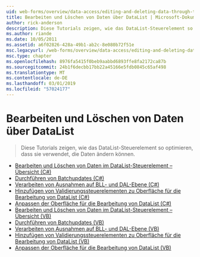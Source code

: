 ```yaml
---
uid: web-forms/overview/data-access/editing-and-deleting-data-through-the-datalist/index
title: Bearbeiten und Löschen von Daten über DataList | Microsoft-Dokumentation
author: rick-anderson
description: Diese Tutorials zeigen, wie das DataList-Steuerelement so optimieren, dass sie verwendet, die Daten ändern können.
ms.author: riande
ms.date: 10/05/2011
ms.assetid: a6f02826-428a-49b1-ab2c-8e080b72f51e
msc.legacyurl: /web-forms/overview/data-access/editing-and-deleting-data-through-the-datalist
msc.type: chapter
ms.openlocfilehash: 8976fa5415f0beb9aabbd6893ffe8fa2172ca87b
ms.sourcegitcommit: 24b1f6decbb17bb22a45166e5fdb0845c65af498
ms.translationtype: MT
ms.contentlocale: de-DE
ms.lasthandoff: 03/01/2019
ms.locfileid: "57024177"
---
```

<a name="editing-and-deleting-data-through-the-datalist"></a>Bearbeiten und Löschen von Daten über DataList
====================
> Diese Tutorials zeigen, wie das DataList-Steuerelement so optimieren, dass sie verwendet, die Daten ändern können.


- [Bearbeiten und Löschen von Daten im DataList-Steuerelement – Übersicht (C#)](an-overview-of-editing-and-deleting-data-in-the-datalist-cs.md)
- [Durchführen von Batchupdates (C#)](performing-batch-updates-cs.md)
- [Verarbeiten von Ausnahmen auf BLL- und DAL-Ebene (C#)](handling-bll-and-dal-level-exceptions-cs.md)
- [Hinzufügen von Validierungssteuerelementen zu Oberfläche für die Bearbeitung von DataList (C#)](adding-validation-controls-to-the-datalist-s-editing-interface-cs.md)
- [Anpassen der Oberfläche für die Bearbeitung von DataList (C#)](customizing-the-datalist-s-editing-interface-cs.md)
- [Bearbeiten und Löschen von Daten im DataList-Steuerelement – Übersicht (VB)](an-overview-of-editing-and-deleting-data-in-the-datalist-vb.md)
- [Durchführen von Batchupdates (VB)](performing-batch-updates-vb.md)
- [Verarbeiten von Ausnahmen auf BLL- und DAL-Ebene (VB)](handling-bll-and-dal-level-exceptions-vb.md)
- [Hinzufügen von Validierungssteuerelementen zu Oberfläche für die Bearbeitung von DataList (VB)](adding-validation-controls-to-the-datalist-s-editing-interface-vb.md)
- [Anpassen der Oberfläche für die Bearbeitung von DataList (VB)](customizing-the-datalist-s-editing-interface-vb.md)
